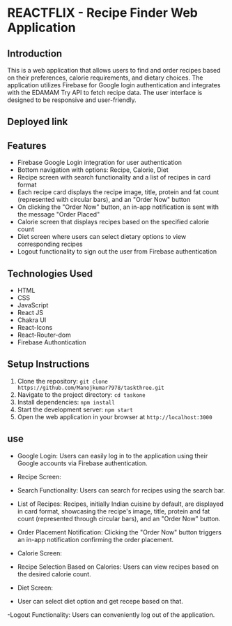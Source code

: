 # REACTFLIX - Recipe Finder Web Application


## Introduction
This is a web application that allows users to find and order recipes based on their preferences, calorie requirements, and dietary choices. The application utilizes Firebase for Google login authentication and integrates with the EDAMAM Try API to fetch recipe data. The user interface is designed to be responsive and user-friendly.



## Deployed link



## Features
- Firebase Google Login integration for user authentication
- Bottom navigation with options: Recipe, Calorie, Diet
- Recipe screen with search functionality and a list of recipes in card format
- Each recipe card displays the recipe image, title, protein and fat count (represented with circular bars), and an "Order Now" button
- On clicking the "Order Now" button, an in-app notification is sent with the message "Order Placed"
- Calorie screen that displays recipes based on the specified calorie count
- Diet screen where users can select dietary options to view corresponding recipes
- Logout functionality to sign out the user from Firebase authentication



## Technologies Used
- HTML
- CSS
- JavaScript
- React JS
- Chakra UI
- React-Icons
- React-Router-dom
- Firebase Authontication


## Setup Instructions

1. Clone the repository: `git clone https://github.com/Manojkumar7978/taskthree.git`
2. Navigate to the project directory: `cd taskone`
3. Install dependencies: `npm install`
5. Start the development server: `npm start`
6. Open the web application in your browser at `http://localhost:3000`



## use

- Google Login: Users can easily log in to the application using their Google accounts via Firebase authentication.


- Recipe Screen:

- Search Functionality: Users can search for recipes using the search bar.
- List of Recipes: Recipes, initially Indian cuisine by default, are displayed in card format, showcasing the recipe's image, title, protein and fat count (represented through circular bars), and an "Order Now" button.
- Order Placement Notification: Clicking the "Order Now" button triggers an in-app notification confirming the order placement.

- Calorie Screen:

- Recipe Selection Based on Calories: Users can view recipes based on the desired calorie count.

- Diet Screen:
- User can select diet option and get recepe based on that.

-Logout Functionality: Users can conveniently log out of the application.





